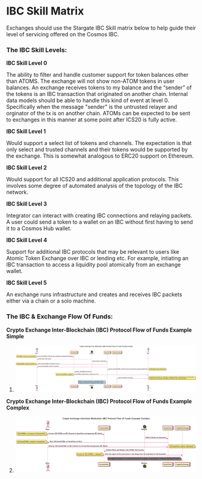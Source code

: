 # IBC Skill Matrix
Exchanges should use the Stargate IBC Skill matrix below to help guide their level of servicing offered on the Cosmos IBC.

### The IBC Skill Levels:

**IBC Skill Level 0**

The ability to filter and handle customer support for token balances other than ATOMS. The exchange will not show non-ATOM tokens in user balances. An exchange receives tokens to my balance and the “sender” of the tokens is an IBC transaction that originated on another chain. Internal data models should be able to handle this kind of event at level 0. Specifically when the message "sender" is the untrusted relayer and orginator of the tx is on another chain. ATOMs can be expected to be sent to exchanges in this manner at some point after ICS20 is fully active.

**IBC Skill Level 1**

Would support a select list of tokens and channels. The expectation is that only select and trusted channels and their tokens would be supported by the exchange. This is somewhat analogous to ERC20 support on Ethereum.

**IBC Skill Level 2**

Would support for all ICS20 and additional application protocols. This involves some degree of automated analysis of the topology of the IBC network.

**IBC Skill Level 3**

Integrator can interact with creating IBC connections and relaying packets. A user could send a token to a wallet on an IBC without first having to send it to a Cosmos Hub wallet. 

**IBC Skill Level 4**

Support for additional IBC protocols that may be relevant to users like Atomic Token Exchange over IBC or lending etc.  For example, intiating an IBC transaction to access a liquidity pool atomically from an exchange wallet.


**IBC Skill Level 5**

An exchange runs infrastructure and creates and receives IBC packets either via a chain or a solo machine.


### The IBC & Exchange Flow Of Funds:

**Crypto Exchange Inter-Blockchain (IBC) Protocol Flow of Funds Example Simple**
1. ![](images/simple.png?raw=true)

**Crypto Exchange Inter-Blockchain (IBC) Protocol Flow of Funds Example Complex**

2. ![](images/complex.png?raw=true)
